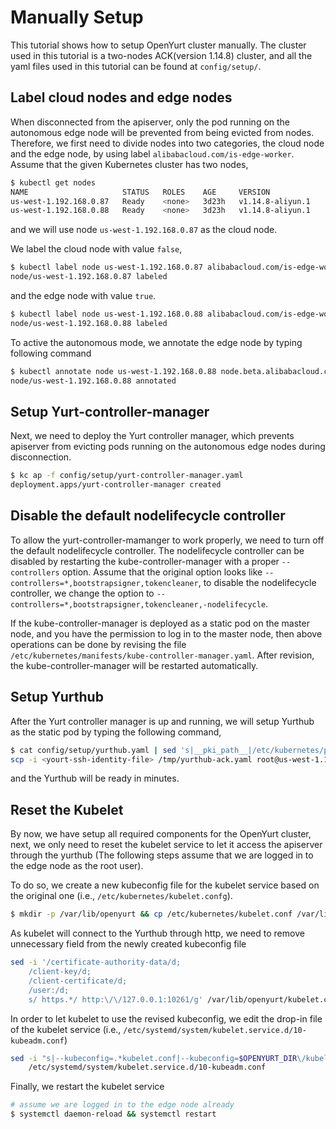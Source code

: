 # Manually Setup

This tutorial shows how to setup OpenYurt cluster manually. The cluster used in this tutorial is a 
two-nodes ACK(version 1.14.8) cluster, and all the yaml files used in this tutorial can be found 
at `config/setup/`.

## Label cloud nodes and edge nodes

When disconnected from the apiserver, only the pod running on the autonomous edge node will 
be prevented from being evicted from nodes. Therefore, we first need to divide nodes into two categories, the cloud node 
and the edge node, by using label `alibabacloud.com/is-edge-worker`. Assume that the given Kubernetes cluster 
has two nodes, 
```bash
$ kubectl get nodes
NAME                     STATUS   ROLES    AGE     VERSION
us-west-1.192.168.0.87   Ready    <none>   3d23h   v1.14.8-aliyun.1
us-west-1.192.168.0.88   Ready    <none>   3d23h   v1.14.8-aliyun.1
```
and we will use node `us-west-1.192.168.0.87` as the cloud node.

We label the cloud node with value `false`,
```bash
$ kubectl label node us-west-1.192.168.0.87 alibabacloud.com/is-edge-worker=false
node/us-west-1.192.168.0.87 labeled
```

and the edge node with value `true`.
```bash
$ kubectl label node us-west-1.192.168.0.88 alibabacloud.com/is-edge-worker=true
node/us-west-1.192.168.0.88 labeled
```

To active the autonomous mode, we annotate the edge node by typing following command
```bash
$ kubectl annotate node us-west-1.192.168.0.88 node.beta.alibabacloud.com/autonomy=true
node/us-west-1.192.168.0.88 annotated
```

## Setup Yurt-controller-manager

Next, we need to deploy the Yurt controller manager, which prevents apiserver from evicting pods running on the
autonomous edge nodes during disconnection.  
```bash
$ kc ap -f config/setup/yurt-controller-manager.yaml
deployment.apps/yurt-controller-manager created
```
## Disable the default nodelifecycle controller

To allow the yurt-controller-mamanger to work properly, we need to turn off the default nodelifecycle controller.
The nodelifecycle controller can be disabled by restarting the kube-controller-manager with a proper `--controllers` 
option. Assume that the original option looks like `--controllers=*,bootstrapsigner,tokencleaner`, to disable 
the nodelifecycle controller, we change the option to `--controllers=*,bootstrapsigner,tokencleaner,-nodelifecycle`. 

If the kube-controller-manager is deployed as a static pod on the master node, and you have the permission to log in 
to the master node, then above operations can be done by revising the file 
`/etc/kubernetes/manifests/kube-controller-manager.yaml`. After revision, the kube-controller-manager will be 
restarted automatically.

## Setup Yurthub

After the Yurt controller manager is up and running, we will setup Yurthub as the static pod by typing the following command,
```bash
$ cat config/setup/yurthub.yaml | sed 's|__pki_path__|/etc/kubernetes/pki|' > /tmp/yurthub-ack.yaml &&
scp -i <yourt-ssh-identity-file> /tmp/yurthub-ack.yaml root@us-west-1.192.168.0.88:/etc/kubernetes/manifests
```
and the Yurthub will be ready in minutes.

## Reset the Kubelet 

By now, we have setup all required components for the OpenYurt cluster, next, we only need to reset the 
kubelet service to let it access the apiserver through the yurthub (The following steps assume that we are logged 
in to the edge node as the root user). 

To do so, we create a new kubeconfig file for the kubelet service based on the original one (i.e., `/etc/kubernetes/kubelet.confg`). 
```bash
$ mkdir -p /var/lib/openyurt && cp /etc/kubernetes/kubelet.conf /var/lib/openyurt
```

As kubelet will connect to the Yurthub through http, we need to remove unnecessary field from the newly created kubeconfig file
```bash
sed -i '/certificate-authority-data/d;
    /client-key/d;
    /client-certificate/d;
    /user:/d;
    s/ https.*/ http:\/\/127.0.0.1:10261/g' /var/lib/openyurt/kubelet.conf
```

In order to let kubelet to use the revised kubeconfig, we edit the drop-in file of the kubelet 
service (i.e., `/etc/systemd/system/kubelet.service.d/10-kubeadm.conf`)
```bash
sed -i "s|--kubeconfig=.*kubelet.conf|--kubeconfig=$OPENYURT_DIR\/kubelet.conf|g" \
    /etc/systemd/system/kubelet.service.d/10-kubeadm.conf
```

Finally, we restart the kubelet service
```bash
# assume we are logged in to the edge node already 
$ systemctl daemon-reload && systemctl restart
```
